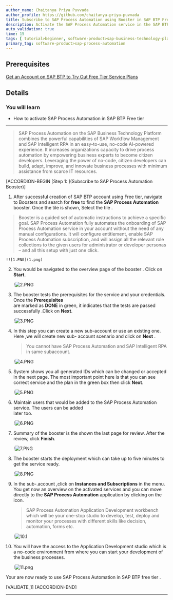 ```yaml
---
author_name: Chaitanya Priya Puvvada
author_profile: https://github.com/chaitanya-priya-puvvada
title: Subscribe to SAP Process Automation using Booster in SAP BTP Free tier
description: Activate the SAP Process Automation service in the SAP BTP with  booster
auto_validation: true
time: 15
tags: [ tutorial>beginner, software-product>sap-business-technology-platform]
primary_tag: software-product>sap-process-automation
---
```


## Prerequisites
   [Get an Account on SAP BTP to Try Out Free Tier Service Plans](btp-free-tier-account)

## Details
### You will learn
  - How to activate SAP Process Automation in SAP BTP Free tier
---

>SAP Process Automation on the SAP Business Technology Platform combines the powerful capabilities of SAP Workflow Management and SAP Intelligent RPA in an easy-to-use, no-code AI-powered experience.
It increases organizations capacity to drive process automation by empowering business experts to become citizen developers. Leveraging the power of no-code, citizen developers can build, adapt, improve, and innovate business processes with minimum assistance from scarce IT resources.

[ACCORDION-BEGIN [Step 1: ](Subscribe to SAP Process Automation Booster)]

1. After successful creation of SAP BTP account using Free tier, navigate to Boosters and search for **free** to find the **SAP Process Automation** booster. Once the tile is shown, Select the tile .

>Booster is a guided set of automatic instructions to achieve a specific goal. SAP Process Automation fully automates the onboarding of SAP Process Automation service in your account without the need of any manual configurations. It will configure entitlement, enable SAP Process Automation subscription, and will assign all the relevant role collections to the given users for administrator or developer personas – and all this setup with just one click.

    !![1.PNG](1.png)


2. You would be navigated to the overview page of the booster .
   Click on **Start**.

   !![2.PNG](2.png)

3.  The booster tests the prerequisites for the service and your credentials. Once the **Prerequisites**  
    are marked as **DONE** in green, it indicates
    that the tests are passed successfully .Click on **Next**.

    !![3.PNG](3.png)

4. In this step you can create a new sub-account or use an existing one. Here ,we will create new sub-
    account scenario and click on **Next** .

    >You cannot have SAP Process Automation and SAP Intelligent RPA in same subaccount.

    !![4.PNG](4.png)

5. System shows you all generated IDs which can be changed or accepted in the next page. The most
    important point here is that you can see correct service and the plan in the green box then click **Next**.

    !![5.PNG](5.png)

6. Maintain users that would be added to the SAP Process Automation service. The users can be added   
  later too.

    !![6.PNG](6.png)

7. Summary of the booster is the shown the last page for review. After the review, click  **Finish**.

   !![7.PNG](7.png)  

8. The booster starts the deployment which can take up to five minutes to get  the service ready.

    !![8.PNG](8.png)

9. In the sub-.account ,click on **Instances and Subscriptions** in the menu.
    You get now an overview on the activated services and you can move directly to the **SAP Process Automation** application by clicking on the icon.
    > SAP Process Automation Application Development workbench which will be your one-stop studio to develop, test, deploy and monitor your processes with different skills like decision, automation, forms etc.

    !![10.1](10.1.png)

10. You will have the access to the Application Development studio which is a no-code environment from where you can start your development of the business processes.

    !![11.png](11.PNG)

Your are now ready to use SAP Process Automation in SAP BTP free tier .

[VALIDATE_1]
[ACCORDION-END]


---
